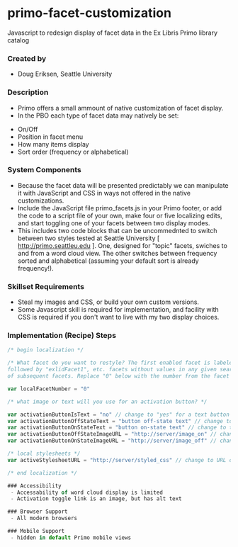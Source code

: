 # primo-facet-customization
Javascript to redesign display of facet data in the Ex Libris Primo library catalog

### Created by
 - Doug Eriksen, Seattle University

### Description
 - Primo offers a small ammount of native customization of facet display.
 - In the PBO each type of facet data may natively be set:
* On/Off
* Position in facet menu
* How many items display
* Sort order (frequency or alphabetical)

### System Components
 - Because the facet data will be presented predictably we can manipulate it with JavaScript and CSS in ways not offered in the native customizations.
 - Include the JavaScript file primo_facets.js in your Primo footer, or add the code to a script file of your own, make four or five localizing edits, and start toggling one of your facets between two display modes.
 - This includes two code blocks that can be uncommednted to switch between two styles tested at Seattle University [ http://primo.seattleu.edu ]. One, designed for "topic" facets, swiches to and from a word cloud view. The other switches between frequency sorted and alphabetical (assuming your default sort is already frequency!).

### Skillset Requirements
- Steal my images and CSS, or build your own custom versions.
- Some Javascript skill is required for implementation, and facility with CSS is required if you don't want to live with my two display choices.

### Implementation (Recipe) Steps
```js
/* begin localization */

/* What facet do you want to restyle? The first enabled facet is labeled "exlidFacet0", 
followed by "exlidFacet1", etc. facets without values in any given search do not cause renumbering
of subsequent facets. Replace "0" below with the number from the facet you want to restyle */

var localFacetNumber = "0" 

/* what image or text will you use for an activation button? */

var activationButtonIsText = "no" // change to "yes" for a text button
var activationButtonOffStateText = "button off-state text" // change to text of off-state button, i.e. "sort" or "cloud"
var activationButtonOnStateText = "button on-state text" // change to text of on-state button, i.e. "un-sort" or "de-cloud"
var activationButtonOffStateImageURL = "http://server/image_on" // change to URL of your off-state button image
var activationButtonOnStateImageURL = "http://server/image_off" // change to URL of your on-state button image

/* local stylesheets */
var activeStylesheetURL = "http://server/styled_css" // change to URL of your on-state button image

/* end localization */

### Accessibility
 - Accessability of word cloud display is limited
 - Activation toggle link is an image, but has alt text

### Browser Support
 - All modern browsers

### Mobile Support
 - hidden in default Primo mobile views
```
